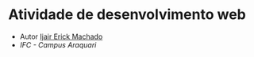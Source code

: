 # Atividade de desenvolvimento web 
- Autor [Ijair Erick Machado](https://github.com/youtario)
- *IFC - Campus Araquari*